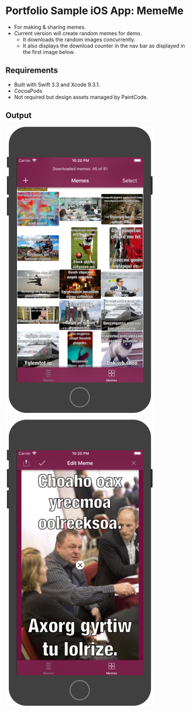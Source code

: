 # Portfolio Sample iOS App: MemeMe

- For making & sharing memes.
- Current version will create random memes for demo.
	- It downloads the random images concurrently.
	- It also displays the download counter in the nav bar as displayed in the first image below.

## Requirements

- Built with Swift 3.3 and Xcode 9.3.1.
- CocoaPods
- Not required but design assets managed by PaintCode.

## Output

![Collection View](Output1.png)

![Edit Meme](Output2.png)